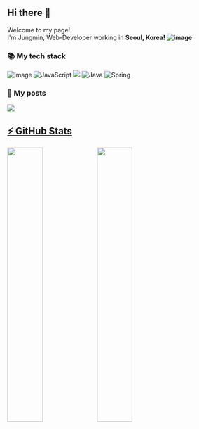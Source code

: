 <h2>Hi there 👋</h2>


Welcome to my page!<br>
I'm Jungmin,  Web-Developer working in <b>Seoul, Korea! ![image](https://user-images.githubusercontent.com/74536458/168716343-ac92a3e8-b5c6-47a0-b3c1-e7db424be363.png)</b>

<h3>📚 My tech stack</h3>

![image](https://user-images.githubusercontent.com/74536458/168718378-3297e3be-a162-467f-a2a7-b7b4698a6790.png)
![JavaScript](https://user-images.githubusercontent.com/74536458/168718283-35b12714-4ff9-441c-bbc1-280a34558587.png)
<img src="https://img.shields.io/badge/Vue.js-4FC08D?style=flat-square&logo=Vue.js&logoColor=white"/></a>
![Java](https://user-images.githubusercontent.com/74536458/168718333-f99e9361-0536-4679-9534-20fded0007ac.png)
![Spring](https://user-images.githubusercontent.com/74536458/168718349-24b64710-4635-48e0-9aff-0b06127777be.png)



<h3>💬 My posts</h3>
<a href="https://velog.io/@kimjungmin96" target= "_blank"><b><img src="https://img.shields.io/badge/Velog-007396?style=flat-square&logo=Velog&logoColor=white" />
  
## ⚡ GitHub Stats
<img src="https://github-readme-stats.vercel.app/api?username=jungmin-Dev&count_private=true&theme=radical" align="left" style="width: 40%" />
<img src="https://github-readme-stats.vercel.app/api/top-langs/?username=jungmin-Dev&layout=compact&theme=radical&langs_count=4" align="left" style="width: 40%" />

